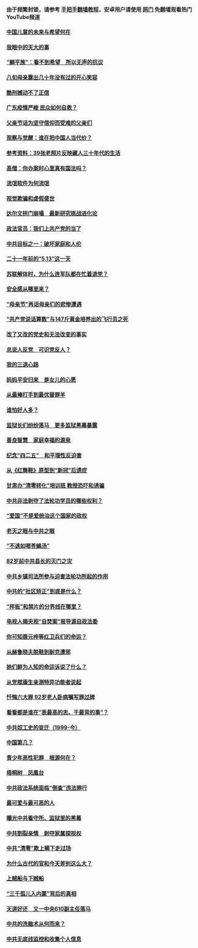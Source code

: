 #### 由于频繁封锁，请参考 [手把手翻墙教程](https://github.com/gfw-breaker/guides/wiki/)，安卓用户请使用 [网门](https://github.com/gfw-breaker/nogfw/blob/master/dl.md?t=07080500) 免翻墙观看热门YouTube频道 

#### [中国儿童的未来与希望何在](../pages/19/427680.md?t=07080500) 

#### [我眼中的天大的事](../pages/19/427619.md?t=07080500) 

#### [“躺平族”：看不到希望　所以无声的抗议](../pages/19/427464.md?t=07080500) 

#### [八旬母亲露出几十年没有过的开心笑容](../pages/19/427429.md?t=07080500) 

#### [酷刑撼动不了正信](../pages/19/427414.md?t=07080500) 

#### [广东疫情严峻 民众如何自救？](../pages/19/427311.md?t=07080500) 

#### [父亲节话为坚守信仰而受难的父亲们](../pages/19/427033.md?t=07080500) 

#### [观察与觉醒：谁在把中国人当代价？](../pages/19/426987.md?t=07080500) 

#### [参考资料：39张老照片反映藏人三十年代的生活](../pages/19/426471.md?t=07080500) 

#### [高僧：你办案时心里真有国法吗？](../pages/19/426530.md?t=07080500) 

#### [流氓软件为何流氓](../pages/19/426531.md?t=07080500) 

#### [视觉欺骗和虚假盛世](../pages/19/426443.md?t=07080500) 

#### [达尔文拱门崩塌　最新研究挑战进化论](../pages/19/426009.md?t=07080500) 

#### [政法官员：我们上共产党的当了](../pages/19/425351.md?t=07080500) 

#### [中共目标之一：破坏家庭和人伦](../pages/19/424454.md?t=07080500) 

#### [二十一年前的“5.13”这一天](../pages/19/424814.md?t=07080500) 

#### [苏联解体时，为什么连军队都在忙着退党？](../pages/19/424335.md?t=07080500) 

#### [安全感从哪里来？](../pages/19/424336.md?t=07080500) 

#### [“母亲节”再话母亲们的悲惨遭遇](../pages/19/424234.md?t=07080500) 

#### [“共产党说话算数”与147斤黄金培养出的飞行员之死](../pages/19/424115.md?t=07080500) 

#### [改了又改的党史和无法改变的事实](../pages/19/424037.md?t=07080500) 

#### [总说人反党　可识党反人？](../pages/19/423820.md?t=07080500) 

#### [我的三退心路](../pages/19/423876.md?t=07080500) 

#### [妈妈平安归来　是女儿的心愿](../pages/19/423947.md?t=07080500) 

#### [从最棒打手到最优替罪羊](../pages/19/423819.md?t=07080500) 

#### [谁怕好人多？](../pages/19/423774.md?t=07080500) 

#### [监狱长们纷纷落马　更多监狱黑幕暴露](../pages/19/423787.md?t=07080500) 

#### [善良智慧　家庭幸福的源泉](../pages/19/423632.md?t=07080500) 

#### [纪念“四二五”　和平理性反迫害](../pages/19/423660.md?t=07080500) 

#### [从《红舞鞋》原型到“新冠”后遗症](../pages/19/423509.md?t=07080500) 

#### [甘肃办“清零转化”培训班 教授恐吓和诱骗](../pages/19/423498.md?t=07080500) 

#### [中共非法剥夺了法轮功学员的哪些权利？](../pages/19/423392.md?t=07080500) 

#### [“爱国”不是爱统治这个国家的政权](../pages/19/423029.md?t=07080500) 

#### [老天之眼与中共之眼](../pages/19/423378.md?t=07080500) 

#### [“不退如喝苍蝇汤”](../pages/19/423287.md?t=07080500) 

#### [82岁前中共县长的灭门之灾](../pages/19/423055.md?t=07080500) 

#### [中共乡镇司法所参与迫害法轮功所起的作用](../pages/19/423064.md?t=07080500) 

#### [中共的“社区矫正”到底是什么？](../pages/19/422870.md?t=07080500) 

#### [“样板”和禁片的分界线在哪里？](../pages/19/422704.md?t=07080500) 

#### [电视人揭央视“自焚案”报导源自政法委](../pages/19/422770.md?t=07080500) 

#### [你可知聂元梓等红卫兵们的命运？](../pages/19/422848.md?t=07080500) 

#### [从赫鲁晓夫脱鞋到耐克遭邪](../pages/19/422826.md?t=07080500) 

#### [她们鲜为人知的命运诉说了什么？](../pages/19/422754.md?t=07080500) 

#### [从党棍康生亲测特异功能者说起](../pages/19/422657.md?t=07080500) 

#### [忏悔六大罪 92岁老人卧病嘱写罪过碑](../pages/19/422750.md?t=07080500) 

#### [看看都是谁在“表最高的忠、干最背的事”？](../pages/19/422703.md?t=07080500) 

#### [中共奴工史的变迁（1999-今）](../pages/19/422656.md?t=07080500) 

#### [中国第几？](../pages/19/422496.md?t=07080500) 

#### [青少年恶性犯罪　根源何在？](../pages/19/422449.md?t=07080500) 

#### [梧桐树　凤凰台](../pages/19/422442.md?t=07080500) 

#### [中共政法系统面临“倒查”违法罪行](../pages/19/422497.md?t=07080500) 

#### [最可爱与最可恶的人](../pages/19/422448.md?t=07080500) 

#### [曝光中共看守所、监狱里的黑幕](../pages/19/422390.md?t=07080500) 

#### [中共割裂亲情　剥夺家属探视权](../pages/19/422364.md?t=07080500) 

#### [中共“清零”欺上瞒下走过场](../pages/19/422306.md?t=07080500) 

#### [为什么古代的官和今天差别这么大？](../pages/19/422228.md?t=07080500) 

#### [上贼船与下贼船](../pages/19/422276.md?t=07080500) 

#### [“三千孤儿入内蒙”背后的真相](../pages/19/422229.md?t=07080500) 

#### [天道好还　又一中央610副主任落马](../pages/19/422155.md?t=07080500) 

#### [中共的洗脑术从何而来？](../pages/19/422154.md?t=07080500) 

#### [中共无底线监控和收集个人信息](../pages/19/422039.md?t=07080500) 

